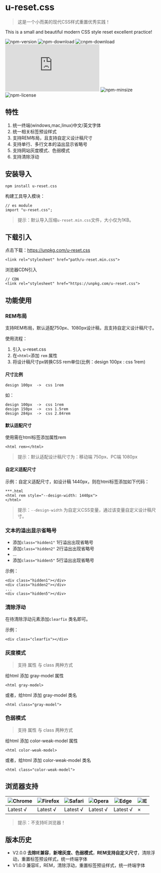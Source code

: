 # u-reset.css
> 这是一个小而美的现代CSS样式重置优秀实践！

This is a small and beautiful modern CSS style reset excellent practice!

![npm-version](https://img.shields.io/npm/v/u-reset.css.svg "当前版本号")
![npm-download](https://img.shields.io/npm/dm/u-reset.css.svg "NPM月下载量")
![cnpm-download](https://npm.taobao.org/badge/d/u-reset.css.svg "CNPM月下载量")
![npm-installsize](https://badgen.net/packagephobia/install/u-reset.css "安装大小")
![npm-minsize](https://img.shields.io/bundlephobia/min/u-reset.css.svg "生产版本大小")
![npm-license](https://img.shields.io/npm/l/u-reset.css.svg "许可")

## 特性
1. 统一终端(windows,mac,linux)中文/英文字体
2. 统一相关标签预设样式
3. 支持REM布局，且支持自定义设计稿尺寸
4. 支持单行、多行文本的溢出显示省略号
5. 支持网站灰度模式、色弱模式
6. 支持清除浮动

## 安装导入
```
npm install u-reset.css
```
构建工具导入模块：
```
// es module
import "u-reset.css";
```
> 提示：默认导入压缩`u-reset.min.css`文件，大小仅为1KB。
## 下载引入

点击下载：https://unpkg.com/u-reset.css

```
<link rel="stylesheet" href="path/u-reset.min.css">
```

浏览器CDN引入
```
// CDN
<link rel="stylesheet" href="https://unpkg.com/u-reset.css">
```
## 功能使用
### REM布局
支持REM布局，默认适配750px、1080px设计稿，且支持自定义设计稿尺寸。

使用流程：
1. 引入 u-reset.css 
2. 在`<html>`添加 `rem` 属性
3. 将设计稿尺寸px转换CSS rem单位(比例：design 100px : css 1rem)

#### 尺寸比例
```
design 100px  ->  css 1rem
```
如：
```
design 100px  ->  css 1rem
design 150px  ->  css 1.5rem
design 284px  ->  css 2.84rem
```

#### 默认适配尺寸
使用需在html标签添加属性rem
```
<html rem></html>
```
> 提示：默认适配设计稿尺寸为：移动端 750px、PC端 1080px

#### 自定义适配尺寸

示例：自定义适配尺寸，如设计稿 1440px，则在html标签添加如下代码：
```
***.html
<html rem style="--design-width: 1440px">
</html>
```
> 提示：`--design-width` 为自定义CSS变量，通过该变量自定义设计稿尺寸。

### 文本的溢出显示省略号

- 添加`class="hidden1"`  1行溢出出现省略号
- 添加`class="hidden2"`  2行溢出出现省略号
- ...
- 添加`class="hidden5"`  5行溢出出现省略号

示例：
```
<div class="hidden1"></div>
<div class="hidden2"></div>
...
<div class="hidden5"></div>
```

### 清除浮动
在待清除浮动元素添加`clearfix` 类名即可。

示例：
```
<div class="clearfix"></div>
```
### 灰度模式
> 支持 属性 与 class 两种方式

给html 添加 gray-model 属性
```
<html gray-model>
```
或者，给html 添加 gray-model 类名
```
<html class="gray-model">
```
### 色弱模式
> 支持 属性 与 class 两种方式

给html 添加 color-weak-model 属性
```
<html color-weak-model>
```
或者，给html 添加 color-weak-model 类名
```
<html class="color-weak-model">
```
## 浏览器支持

![Chrome](https://raw.github.com/alrra/browser-logos/master/src/chrome/chrome_48x48.png) | ![Firefox](https://raw.github.com/alrra/browser-logos/master/src/firefox/firefox_48x48.png) | ![Safari](https://raw.github.com/alrra/browser-logos/master/src/safari/safari_48x48.png) | ![Opera](https://raw.github.com/alrra/browser-logos/master/src/opera/opera_48x48.png) | ![Edge](https://raw.github.com/alrra/browser-logos/master/src/edge/edge_48x48.png) | ![IE](https://raw.github.com/alrra/browser-logos/master/src/archive/internet-explorer_9-11/internet-explorer_9-11_48x48.png) |
--- | --- | --- | --- | --- | --- |
Latest √ | Latest √ | Latest √ | Latest √ | Latest √| × |

> 提示：不支持IE浏览器！

## 版本历史
- V2.0.0 **去除IE兼容**，**新增灰度、色弱模式**，**REM支持自定义尺寸**，清除浮动，重置标签预设样式，统一终端字体
- V1.0.0 兼容IE，REM，清除浮动，重置标签预设样式，统一终端字体